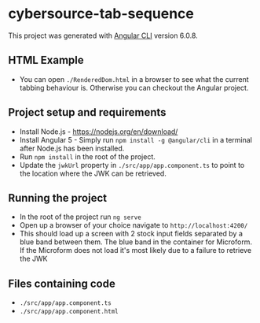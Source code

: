 # cybersource-tab-sequence

This project was generated with [Angular CLI](https://github.com/angular/angular-cli) version 6.0.8.

## HTML Example
* You can open `./RenderedDom.html` in a browser to see what the current tabbing behaviour is. Otherwise you can checkout the Angular project.

## Project setup and requirements
* Install Node.js - https://nodejs.org/en/download/
* Install Angular 5 - Simply run `npm install -g @angular/cli` in a terminal after Node.js has been installed.
* Run `npm install` in the root of the project.
* Update the `jwkUrl` property in `./src/app/app.component.ts` to point to the location where the JWK can be retrieved.

## Running the project
* In the root of the project run `ng serve`
* Open up a browser of your choice navigate to `http://localhost:4200/`
* This should load up a screen with 2 stock input fields separated by a blue band between them. The blue band in the container for Microform. If the Microform does not load it's most likely due to a failure to retrieve the JWK

## Files containing code
* `./src/app/app.component.ts`
* `./src/app/app.component.html`